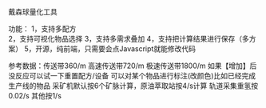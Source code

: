 戴森球量化工具

功能：
1，支持多配方<br>
2，支持可视化物品选择
3，支持多需求叠加
4，支持把计算结果进行保存（多方案）
5，开源，纯前端，只需要会点Javascript就能修改代码



参考数据：传送带360/m 高速传送带720/m 极速传送带1800/m 
如果【增加】后没反应可以试一下重置配方/设备
可以对某个物品进行标注(改颜色)比如已经完成生产线的物品
采矿机默认按6个矿脉计算，原油萃取站按4/s计算
轨道采集重氢按0.02/s 其他按1/s
 